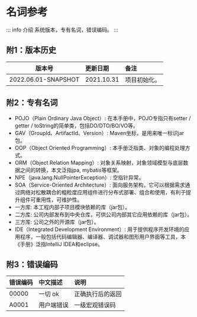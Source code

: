# 名词参考

::: info 介绍
系统版本，专有名词，错误编码。
:::

## 附1：版本历史

| 版本号                 | 更新日期       | 备注     |
|---------------------|:-----------|:-------|
| 2022.06.01-SNAPSHOT | 2021.10.31 | 项目初始化。 |

## 附2：专有名词

- POJO（Plain Ordinary Java Object）: 在本手册中，POJO专指只有setter / getter / toString的简单类，包括DO/DTO/BO/VO等。
- GAV（GroupId、ArtifactId、Version）: Maven坐标，是用来唯一标识jar包。
- OOP（Object Oriented Programming）: 本手册泛指类、对象的编程处理方式。
- ORM（Object Relation Mapping）: 对象关系映射，对象领域模型与底层数据之间的转换，本文泛指jpa, mybatis等框架。
- NPE（java.lang.NullPointerException）: 空指针异常。
- SOA（Service-Oriented Architecture）: 面向服务架构，它可以根据需求通过网络对松散耦合的粗粒度应用组件进行分布式部署、组合和使用，有利于提升组件可重用性，可维护性。
- 一方库: 本工程内部子项目模块依赖的库（jar包）。
- 二方库: 公司内部发布到中央仓库，可供公司内部其它应用依赖的库（jar包）。
- 三方库: 公司之外的开源库（jar包）。
- IDE（Integrated Development Environment）: 用于提供程序开发环境的应用程序，一般包括代码编辑器、编译器、调试器和图形用户界面等工具，本《手册》泛指IntelliJ
  IDEA和eclipse。

## 附3：错误编码

| 错误编码 | 中文描述 | 说明 |
| ------------- |:-------------| :------------- |
| 00000         | 一切 ok       | 正确执行后的返回  |
| A0001         | 用户端错误     | 一级宏观错误码    |